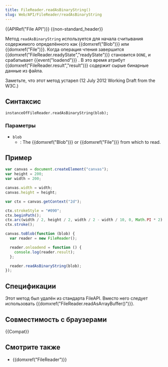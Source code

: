 ```yaml
---
title: FileReader.readAsBinaryString()
slug: Web/API/FileReader/readAsBinaryString
---
```


{{APIRef("File API")}} {{non-standard_header}}

Метод `readAsBinaryString` используется для начала считывания содержимого определённого как {{domxref("Blob")}} или {{domxref("File")}}. Когда операция чтения завершится {{domxref("FileReader.readyState","readyState")}} становится `DONE`, и срабатывает {{event("loadend")}} . В это время атрибут {{domxref("FileReader.result","result")}} содержит сырые бинарные данные из файла.

Заметьте, что этот метод устарел (12 July 2012 Working Draft from the W3C.)

## Синтаксис

```
instanceOfFileReader.readAsBinaryString(blob);
```

### Параметры

- `blob`
  - : The {{domxref("Blob")}} or {{domxref("File")}} from which to read.

## Пример

```js
var canvas = document.createElement("canvas");
var height = 200;
var width = 200;

canvas.width = width;
canvas.height = height;

var ctx = canvas.getContext("2d");

ctx.strokeStyle = "#090";
ctx.beginPath();
ctx.arc(width / 2, height / 2, width / 2 - width / 10, 0, Math.PI * 2);
ctx.stroke();

canvas.toBlob(function (blob) {
  var reader = new FileReader();

  reader.onloadend = function () {
    console.log(reader.result);
  };

  reader.readAsBinaryString(blob);
});
```

## Спецификации

Этот метод был удалён из стандарта FileAPI. Вместо него следует использовать {{domxref("FileReader.readAsArrayBuffer()")}}.

## Совместимость с браузерами

{{Compat}}

## Смотрите также

- {{domxref("FileReader")}}
